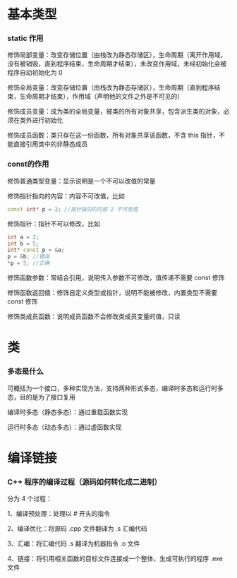# 基本类型

### static 作用

修饰局部变量：改变存储位置（由栈改为静态存储区），生命周期（离开作用域，没有被销毁，直到程序结束，生命周期才结束），未改变作用域，未经初始化会被程序自动初始化为 0

修饰全局变量：改变存储位置（由栈改为静态存储区），生命周期（直到程序结束，生命周期才结束），作用域（声明他的文件之外是不可见的）

修饰成员变量：成为类的全局变量，被类的所有对象共享，包含派生类的对象，必须在类外进行初始化

修饰成员函数：类只存在这一份函数，所有对象共享该函数，不含 this 指针，不能直接引用类中的非静态成员

### const的作用

修饰普通类型变量：显示说明是一个不可以改值的常量

修饰指针指向的内容：内容不可改值，比如 

```c++
const int* p = 2; //指针指向的内容 2 不可改值
```

修饰指针：指针不可以修改，比如 

```c++
int a = 2;
int b = 5;
int* const p = &a;
p = &b; //错误
*p = 5; //正确
```

修饰函数参数：常结合引用，说明传入参数不可修改，值传递不需要 const 修饰

修饰函数返回值：修饰自定义类型或指针，说明不能被修改，内置类型不需要 const 修饰

修饰类成员函数：说明成员函数不会修改类成员变量的值，只读



# 类

### 多态是什么

可概括为一个接口，多种实现方法，支持两种形式多态，编译时多态和运行时多态，目的是为了接口复用

编译时多态（静态多态）：通过重载函数实现

运行时多态（动态多态）：通过虚函数实现



# 编译链接

### C++ 程序的编译过程（源码如何转化成二进制）

分为 4 个过程：

1、编译预处理：处理以 # 开头的指令

2、编译优化：将源码 .cpp 文件翻译为 .s 汇编代码

3、汇编：将汇编代码 .s 翻译为机器指令 .o 文件

4、链接：将引用相关函数的目标文件连接成一个整体，生成可执行的程序 .exe 文件 


